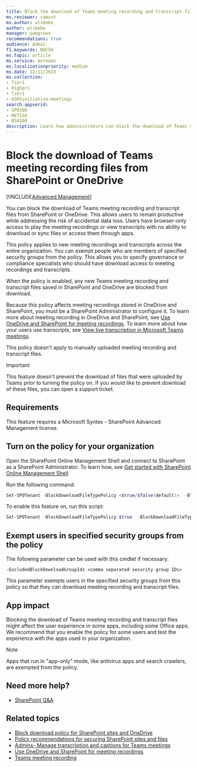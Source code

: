 ```yaml
---
title: Block the download of Teams meeting recording and transcript files from SharePoint or OneDrive 
ms.reviewer: samust
ms.author: wlibebe
author: wlibebe
manager: pamgreen
recommendations: true
audience: Admin
f1.keywords: NOCSH
ms.topic: article
ms.service: msteams
ms.localizationpriority: medium
ms.date: 12/11/2023
ms.collection:
- Tier1
- Highpri
- Tier1
- m365initiative-meetings
search.appverid:
- SPO160
- MET150
- BSA160
description: Learn how administrators can block the download of Teams meeting recording and transcript files from SharePoint and OneDrive.
---
```


# Block the download of Teams meeting recording files from SharePoint or OneDrive

[!INCLUDE[Advanced Management](includes/advanced-management.md)]

You can block the download of Teams meeting recording and transcript files from SharePoint or OneDrive. This allows users to remain productive while addressing the risk of accidental data loss. Users have browser-only access to play the meeting recordings or view transcripts with no ability to download or sync files or access them through apps.

This policy applies to new meeting recordings and transcripts across the entire organization. You can exempt people who are members of specified security groups from the policy. This allows you to specify governance or compliance specialists who should have download access to meeting recordings and transcripts.

When the policy is enabled, any new Teams meeting recording and transcript files saved in SharePoint and OneDrive are blocked from download.

Because this policy affects meeting recordings stored in OneDrive and SharePoint, you must be a SharePoint Administrator to configure it. To learn more about meeting recording in OneDrive and SharePoint, see [Use OneDrive and SharePoint for meeting recordings](tmr-meeting-recording-change.md). To learn more about how your users use transcripts, see [View live transcription in Microsoft Teams meetings](https://support.microsoft.com/office/view-live-transcription-in-microsoft-teams-meetings-dc1a8f23-2e20-4684-885e-2152e06a4a8b).

This policy doesn't apply to manually uploaded meeting recording and transcript files.  

> [!IMPORTANT]
> This feature doesn't prevent the download of files that were uploaded by Teams prior to turning the policy on. If you would like to prevent download of these files, you can open a support ticket.

## Requirements

This feature requires a Microsoft Syntex - SharePoint Advanced Management license.

## Turn on the policy for your organization

Open the SharePoint Online Management Shell and connect to SharePoint as a SharePoint Administrator. To learn how, see [Get started with SharePoint Online Management Shell](/powershell/sharepoint/sharepoint-online/connect-sharepoint-online).

Run the following command:

```PowerShell
Set-SPOTenant -BlockDownloadFileTypePolicy <$true/$false(default)>  -BlockDownloadFileTypeIds  TeamsMeetingRecording
```

To enable this feature on, run this script:

```PowerShell
Set-SPOTenant -BlockDownloadFileTypePolicy $true  -BlockDownloadFileTypeIds TeamsMeetingRecording
```

## Exempt users in specified security groups from the policy

The following parameter can be used with this cmdlet if necessary:

`-ExcludedBlockDownloadGroupIds <comma separated security group IDs>`
  
This parameter exempts users in the specified security groups from this policy so that they can download meeting recording and transcript files.

## App impact

Blocking the download of Teams meeting recording and transcript files might affect the user experience in some apps, including some Office apps. We recommend that you enable the policy for some users and test the experience with the apps used in your organization.

> [!NOTE]
> Apps that run in "app-only" mode, like antivirus apps and search crawlers, are exempted from the policy.

## Need more help?

- [SharePoint Q&A](/answers/topics/office-sharepoint-online.html)

## Related topics

- [Block download policy for SharePoint sites and OneDrive](/sharepoint/block-download-from-sites)
- [Policy recommendations for securing SharePoint sites and files](/microsoft-365/enterprise/sharepoint-file-access-policies)
- [Admins- Manage transcription and captions for Teams meetings](meeting-transcription-captions.md)
- [Use OneDrive and SharePoint for meeting recordings](tmr-meeting-recording-change.md)
- [Teams meeting recording](meeting-recording.md)

